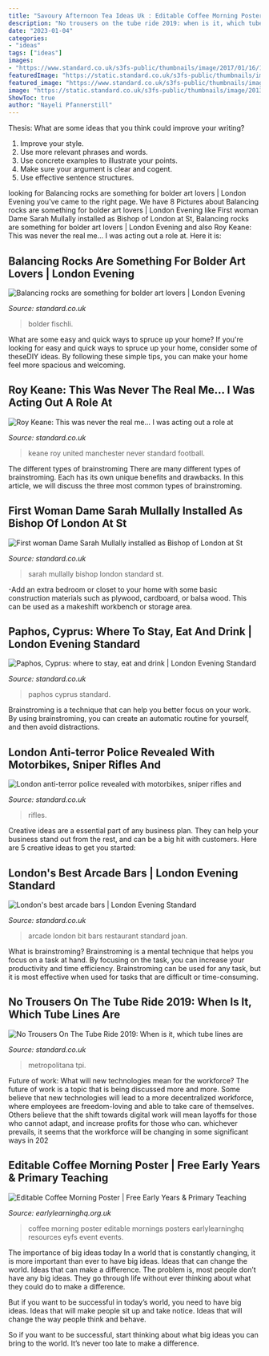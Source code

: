 ```yaml
---
title: "Savoury Afternoon Tea Ideas Uk : Editable Coffee Morning Poster"
description: "No trousers on the tube ride 2019: when is it, which tube lines are"
date: "2023-01-04"
categories:
- "ideas"
tags: ["ideas"]
images:
- "https://www.standard.co.uk/s3fs-public/thumbnails/image/2017/01/16/14/an113320479c4mpr4-paphos-fo.jpg"
featuredImage: "https://static.standard.co.uk/s3fs-public/thumbnails/image/2018/05/12/16/sarahmullally1205b.jpg"
featured_image: "https://www.standard.co.uk/s3fs-public/thumbnails/image/2015/07/09/13/AN74802694Two_Bit-1.jpg"
image: "https://static.standard.co.uk/s3fs-public/thumbnails/image/2013/03/08/11/AN_17320625-(Read-Only)_1.jpg"
ShowToc: true
author: "Nayeli Pfannerstill"
---
```



Thesis: What are some ideas that you think could improve your writing?
1. Improve your style.
2. Use more relevant phrases and words.
3. Use concrete examples to illustrate your points.
4. Make sure your argument is clear and cogent.
5. Use effective sentence structures.

	

		
looking for Balancing rocks are something for bolder art lovers | London Evening you've came to the right page. We have 8 Pictures about Balancing rocks are something for bolder art lovers | London Evening like First woman Dame Sarah Mullally installed as Bishop of London at St, Balancing rocks are something for bolder art lovers | London Evening and also Roy Keane: This was never the real me… I was acting out a role at. Here it is:
		
    
## Balancing Rocks Are Something For Bolder Art Lovers | London Evening

<img loading=lazy src="https://static.standard.co.uk/s3fs-public/thumbnails/image/2013/03/08/11/AN_17320625-(Read-Only)_1.jpg" onerror="this.onerror=null;this.src='https://tse4.mm.bing.net/th?id=OIP.5EQDeq7BEA5gcug5qfiwUwHaE8&amp;pid=15.1';" alt="Balancing rocks are something for bolder art lovers | London Evening">

_Source: standard.co.uk_

>bolder fischli. 

	

What are some easy and quick ways to spruce up your home?
If you're looking for easy and quick ways to spruce up your home, consider some of theseDIY ideas. By following these simple tips, you can make your home feel more spacious and welcoming.

    
## Roy Keane: This Was Never The Real Me… I Was Acting Out A Role At

<img loading=lazy src="https://static.standard.co.uk/s3fs-public/thumbnails/image/2014/10/21/13/68roykeane2110a.jpg" onerror="this.onerror=null;this.src='https://tse2.mm.bing.net/th?id=OIP.TBWHC-4uEEJIWfxmNRbu-QHaE8&amp;pid=15.1';" alt="Roy Keane: This was never the real me… I was acting out a role at">

_Source: standard.co.uk_

>keane roy united manchester never standard football. 

	

The different types of brainstroming
There are many different types of brainstroming. Each has its own unique benefits and drawbacks. In this article, we will discuss the three most common types of brainstroming.

    
## First Woman Dame Sarah Mullally Installed As Bishop Of London At St

<img loading=lazy src="https://static.standard.co.uk/s3fs-public/thumbnails/image/2018/05/12/16/sarahmullally1205b.jpg" onerror="this.onerror=null;this.src='https://tse3.mm.bing.net/th?id=OIP.9QAYDfIQIHgmzQbbttGhxwHaE7&amp;pid=15.1';" alt="First woman Dame Sarah Mullally installed as Bishop of London at St">

_Source: standard.co.uk_

>sarah mullally bishop london standard st. 

	

-Add an extra bedroom or closet to your home with some basic construction materials such as plywood, cardboard, or balsa wood. This can be used as a makeshift workbench or storage area. 

    
## Paphos, Cyprus: Where To Stay, Eat And Drink | London Evening Standard

<img loading=lazy src="https://www.standard.co.uk/s3fs-public/thumbnails/image/2017/01/16/14/an113320479c4mpr4-paphos-fo.jpg" onerror="this.onerror=null;this.src='https://tse4.mm.bing.net/th?id=OIP.NIwNd2sHAntSwqPEG_uHawHaE7&amp;pid=15.1';" alt="Paphos, Cyprus: where to stay, eat and drink | London Evening Standard">

_Source: standard.co.uk_

>paphos cyprus standard. 

	

Brainstroming is a technique that can help you better focus on your work. By using brainstroming, you can create an automatic routine for yourself, and then avoid distractions.

    
## London Anti-terror Police Revealed With Motorbikes, Sniper Rifles And

<img loading=lazy src="https://www.standard.co.uk/s3fs-public/thumbnails/image/2016/08/03/10/armedpolice0308e.jpg" onerror="this.onerror=null;this.src='https://tse4.mm.bing.net/th?id=OIP.6IFboLvj0PtWrINhtEeCuwHaE8&amp;pid=15.1';" alt="London anti-terror police revealed with motorbikes, sniper rifles and">

_Source: standard.co.uk_

>rifles. 

	

Creative ideas are a essential part of any business plan. They can help your business stand out from the rest, and can be a big hit with customers. Here are 5 creative ideas to get you started:

    
## London&#039;s Best Arcade Bars | London Evening Standard

<img loading=lazy src="https://www.standard.co.uk/s3fs-public/thumbnails/image/2015/07/09/13/AN74802694Two_Bit-1.jpg" onerror="this.onerror=null;this.src='https://tse4.mm.bing.net/th?id=OIP.FuHiefE8zEUNDvSaYJVX2gHaE8&amp;pid=15.1';" alt="London&#039;s best arcade bars | London Evening Standard">

_Source: standard.co.uk_

>arcade london bit bars restaurant standard joan. 

	

What is brainstroming? Brainstroming is a mental technique that helps you focus on a task at hand. By focusing on the task, you can increase your productivity and time efficiency. Brainstroming can be used for any task, but it is most effective when used for tasks that are difficult or time-consuming.

    
## No Trousers On The Tube Ride 2019: When Is It, Which Tube Lines Are

<img loading=lazy src="https://static.standard.co.uk/s3fs-public/thumbnails/image/2019/01/09/11/gettyimages-902263998.jpg" onerror="this.onerror=null;this.src='https://tse2.mm.bing.net/th?id=OIP.SA9rDkQPHuvtNHB3pvRrPAHaE8&amp;pid=15.1';" alt="No Trousers On The Tube Ride 2019: When is it, which tube lines are">

_Source: standard.co.uk_

>metropolitana tpi. 

	

Future of work: What will new technologies mean for the workforce?
The future of work is a topic that is being discussed more and more. Some believe that new technologies will lead to a more decentralized workforce, where employees are freedom-loving and able to take care of themselves. Others believe that the shift towards digital work will mean layoffs for those who cannot adapt, and increase profits for those who can. whichever prevails, it seems that the workforce will be changing in some significant ways in 202
    
## Editable Coffee Morning Poster | Free Early Years &amp; Primary Teaching

<img loading=lazy src="http://www.earlylearninghq.org.uk/wp-content/uploads/2010/10/coffee-morning-prev.jpg" onerror="this.onerror=null;this.src='https://tse3.mm.bing.net/th?id=OIP.ErixiSpmOovy7iNL7nnXBgHaKe&amp;pid=15.1';" alt="Editable Coffee Morning Poster | Free Early Years &amp; Primary Teaching">

_Source: earlylearninghq.org.uk_

>coffee morning poster editable mornings posters earlylearninghq resources eyfs event events. 

	

The importance of big ideas today
In a world that is constantly changing, it is more important than ever to have big ideas. Ideas that can change the world. Ideas that can make a difference.
The problem is, most people don’t have any big ideas. They go through life without ever thinking about what they could do to make a difference.

But if you want to be successful in today’s world, you need to have big ideas. Ideas that will make people sit up and take notice. Ideas that will change the way people think and behave.

So if you want to be successful, start thinking about what big ideas you can bring to the world. It’s never too late to make a difference.

